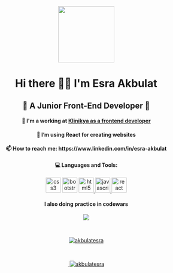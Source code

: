 <div align=center>
    <img src="https://media4.giphy.com/media/rsUGLKwgSvSxmq1VrZ/giphy.gif?cid=ecf05e4772d3hhuiq4mxzk55ef08uiao3j67aiu1ab1gw2ib&rid=giphy.gif&ct=s"
        width="150" />
<br>
<h1 align=center>Hi there 👋🏻 I'm Esra Akbulat</h1>
<h2>🧩 A Junior Front-End Developer 🧩 </h2>
<h4>🧮 I'm a working at <a href="https://klinikya.com/tr-Tr" target="_blank"> Klinikya as a frontend developer </a></h4>
<h4>🤖 I’m using React for creating websites</h3>
<h4>📫 How to reach me: https://www.linkedin.com/in/esra-akbulat</h3>
<h4>💻 Languages and Tools:</h3>
<p>
    <a href="https://www.w3schools.com/css/" target="_blank"><img
            src="https://cdn-icons-png.flaticon.com/512/732/732190.png" alt="css3" width="40" height="40" /></a>
    <a href="https://getbootstrap.com/" target="_blank"><img
            src="https://cdn-icons-png.flaticon.com/512/5968/5968672.png" alt="bootstrap" width="40" height="40"></a>
    <a href="https://www.w3schools.com/html/" target="_blank"><img
            src="https://cdn-icons-png.flaticon.com/512/732/732212.png" alt="html5" width="40" height="40" /> </a>
    <a href="https://developer.mozilla.org/en-US/docs/Web/JavaScript" target="_blank"><img
            src="https://www.freepnglogos.com/uploads/javascript-png/javascript-vector-logo-yellow-png-transparent-javascript-vector-12.png"
            alt="javascript" width="40" height="40" /> </a>
    <a href="https://reactjs.org/" target="_blank"><img
            src="https://upload.wikimedia.org/wikipedia/commons/thumb/a/a7/React-icon.svg/2300px-React-icon.svg.png"
            alt="react" width="40" height="40" /> </a>
</p>
<h4> I also doing practice in codewars </h4>
<p align="center"> <a href="https://www.codewars.com/users/akbulatesra/" target="_blank"><img align="center" src="https://www.codewars.com/users/akbulatesra/badges/large" /> </p>
<br>  
<p align="center"><img align="center" src="https://github-readme-stats.vercel.app/api/top-langs?username=akbulatesra&show_icons=true&locale=en&layout=compact&theme=onedark" alt="akbulatesra" /></p>
<br>
<p align="center">&nbsp;<img align="center" src="https://github-readme-stats.vercel.app/api?username=akbulatesra&show_icons=true&locale=en&theme=onedark" alt="akbulatesra" /></p>

</div>
